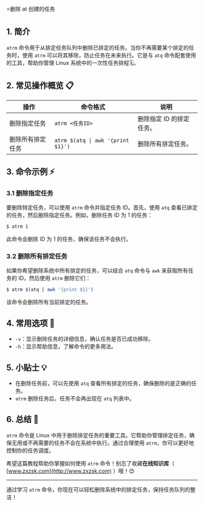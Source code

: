 ⭐删除 at 创建的任务

## 1. 简介

`atrm` 命令用于从排定任务队列中删除已排定的任务。当你不再需要某个排定的任务时，使用 `atrm` 可以将其移除，防止任务在未来执行。它是与 `atq` 命令配套使用的工具，帮助你管理 Linux 系统中的一次性任务排程🗓️。

## 2. 常见操作概览 📋

| 操作                | 命令格式               | 说明                                  |
|---------------------|----------------------|---------------------------------------|
| 删除指定任务         | `atrm <任务ID>`        | 删除指定 ID 的排定任务。              |
| 删除所有排定任务     | `atrm $(atq \| awk '{print $1}')` | 删除所有排定任务。                    |

## 3. 命令示例 ⚡

### 3.1 删除指定任务

要删除特定任务，可以使用 `atrm` 命令并指定任务 ID。首先，使用 `atq` 查看已排定的任务，然后删除指定任务。例如，删除任务 ID 为 1 的任务：

```bash
$ atrm 1
```

此命令会删除 ID 为 1 的任务，确保该任务不会执行。

### 3.2 删除所有排定任务

如果你希望删除系统中所有排定的任务，可以结合 `atq` 命令与 `awk` 来获取所有任务的 ID，然后使用 `atrm` 删除它们：

```bash
$ atrm $(atq | awk '{print $1}')
```

该命令会删除所有当前排定的任务。

## 4. 常用选项 📝

- `-v`：显示删除任务的详细信息，确认任务是否已成功移除。
- `-h`：显示帮助信息，了解命令的更多用法。

## 5. 小贴士 💡

- 在删除任务前，可以先使用 `atq` 查看所有排定的任务，确保删除的是正确的任务。
- `atrm` 删除任务后，任务不会再出现在 `atq` 列表中。

## 6. 总结 🎯

`atrm` 命令是 Linux 中用于删除排定任务的重要工具。它帮助你管理排定任务，确保无用或不再需要的任务不会在系统中执行。通过合理使用 `atrm`，你可以更好地控制你的任务调度。

希望这篇教程帮助你掌握如何使用 `atrm` 命令！别忘了收藏**在线知识库**（ [www.zxzsk.com](http://www.zxzsk.com) ）哦！😊

---

通过学习 `atrm` 命令，你现在可以轻松删除系统中的排定任务，保持任务队列的整洁！